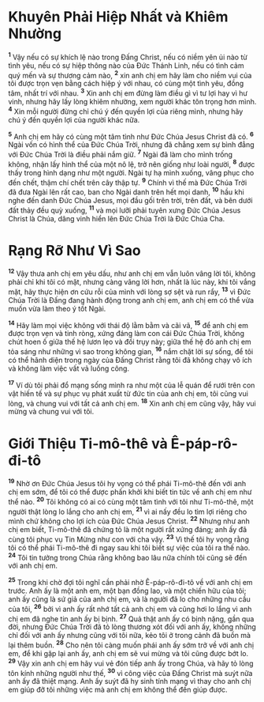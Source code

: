 # Khuyên Phải Hiệp Nhất và Khiêm Nhường
<sup><b>1</b></sup> Vậy nếu có sự khích lệ nào trong Đấng Christ, nếu có niềm yên ủi nào từ tình yêu, nếu có sự hiệp thông nào của Đức Thánh Linh, nếu có tình cảm quý mến và sự thương cảm nào, <sup><b>2</b></sup> xin anh chị em hãy làm cho niềm vui của tôi được trọn vẹn bằng cách hiệp ý với nhau, có cùng một tình yêu, đồng tâm, nhất trí với nhau. <sup><b>3</b></sup> Xin anh chị em đừng làm điều gì vì tư lợi hay vì hư vinh, nhưng hãy lấy lòng khiêm nhường, xem người khác tôn trọng hơn mình. <sup><b>4</b></sup> Xin mỗi người đừng chỉ chú ý đến quyền lợi của riêng mình, nhưng hãy chú ý đến quyền lợi của người khác nữa.

<sup><b>5</b></sup> Anh chị em hãy có cùng một tâm tình như Đức Chúa Jesus Christ đã có. <sup><b>6</b></sup> Ngài vốn có hình thể của Đức Chúa Trời, nhưng đã chẳng xem sự bình đẳng với Đức Chúa Trời là điều phải nắm giữ. <sup><b>7</b></sup> Ngài đã làm cho mình trống không, nhận lấy hình thể của một nô lệ, trở nên giống như loài người, <sup><b>8</b></sup> được thấy trong hình dạng như một người. Ngài tự hạ mình xuống, vâng phục cho đến chết, thậm chí chết trên cây thập tự. <sup><b>9</b></sup> Chính vì thế mà Đức Chúa Trời đã đưa Ngài lên rất cao, ban cho Ngài danh trên hết mọi danh, <sup><b>10</b></sup> hầu khi nghe đến danh Đức Chúa Jesus, mọi đầu gối trên trời, trên đất, và bên dưới đất thảy đều quỳ xuống, <sup><b>11</b></sup> và mọi lưỡi phải tuyên xưng Đức Chúa Jesus Christ là Chúa, dâng vinh hiển lên Đức Chúa Trời là Đức Chúa Cha.


# Rạng Rỡ Như Vì Sao
<sup><b>12</b></sup> Vậy thưa anh chị em yêu dấu, như anh chị em vẫn luôn vâng lời tôi, không phải chỉ khi tôi có mặt, nhưng càng vâng lời hơn, nhất là lúc này, khi tôi vắng mặt, hãy thực hiện ơn cứu rỗi của mình với lòng sợ sệt và run rẩy, <sup><b>13</b></sup> vì Đức Chúa Trời là Đấng đang hành động trong anh chị em, anh chị em có thể vừa muốn vừa làm theo ý tốt Ngài.

<sup><b>14</b></sup> Hãy làm mọi việc không với thái độ lằm bằm và cãi vã, <sup><b>15</b></sup> để anh chị em được trọn vẹn và tinh ròng, xứng đáng làm con cái Đức Chúa Trời, không chút hoen ố giữa thế hệ lươn lẹo và đồi trụy này; giữa thế hệ đó anh chị em tỏa sáng như những vì sao trong không gian, <sup><b>16</b></sup> nắm chặt lời sự sống, để tôi có thể hãnh diện trong ngày của Đấng Christ rằng tôi đã không chạy vô ích và không làm việc vất vả luống công.

<sup><b>17</b></sup> Ví dù tôi phải đổ mạng sống mình ra như một của lễ quán để rưới trên con vật hiến tế và sự phục vụ phát xuất từ đức tin của anh chị em, tôi cũng vui lòng, và chung vui với tất cả anh chị em. <sup><b>18</b></sup> Xin anh chị em cũng vậy, hãy vui mừng và chung vui với tôi.


# Giới Thiệu Ti-mô-thê và Ê-páp-rô-đi-tô
<sup><b>19</b></sup> Nhờ ơn Đức Chúa Jesus tôi hy vọng có thể phái Ti-mô-thê đến với anh chị em sớm, để tôi có thể được phấn khởi khi biết tin tức về anh chị em như thể nào. <sup><b>20</b></sup> Tôi không có ai có cùng một tâm tình với tôi như Ti-mô-thê, một người thật lòng lo lắng cho anh chị em, <sup><b>21</b></sup> vì ai nấy đều lo tìm lợi riêng cho mình chứ không cho lợi ích của Đức Chúa Jesus Christ. <sup><b>22</b></sup> Nhưng như anh chị em biết, Ti-mô-thê đã chứng tỏ là một người rất xứng đáng; anh ấy đã cùng tôi phục vụ Tin Mừng như con với cha vậy. <sup><b>23</b></sup> Vì thế tôi hy vọng rằng tôi có thể phái Ti-mô-thê đi ngay sau khi tôi biết sự việc của tôi ra thế nào. <sup><b>24</b></sup> Tôi tin tưởng trong Chúa rằng không bao lâu nữa chính tôi cũng sẽ đến với anh chị em.

<sup><b>25</b></sup> Trong khi chờ đợi tôi nghĩ cần phải nhờ Ê-páp-rô-đi-tô về với anh chị em trước. Anh ấy là một anh em, một bạn đồng lao, và một chiến hữu của tôi; anh ấy cũng là sứ giả của anh chị em, và là người đã lo cho những nhu cầu của tôi, <sup><b>26</b></sup> bởi vì anh ấy rất nhớ tất cả anh chị em và cũng hơi lo lắng vì anh chị em đã nghe tin anh ấy bị bịnh. <sup><b>27</b></sup> Quả thật anh ấy có bịnh nặng, gần qua đời, nhưng Đức Chúa Trời đã tỏ lòng thương xót đối với anh ấy, không những chỉ đối với anh ấy nhưng cũng với tôi nữa, kẻo tôi ở trong cảnh đã buồn mà lại thêm buồn. <sup><b>28</b></sup> Cho nên tôi càng muốn phái anh ấy sớm trở về với anh chị em, để khi gặp lại anh ấy, anh chị em sẽ vui mừng và tôi cũng được bớt lo. <sup><b>29</b></sup> Vậy xin anh chị em hãy vui vẻ đón tiếp anh ấy trong Chúa, và hãy tỏ lòng tôn kính những người như thế, <sup><b>30</b></sup> vì công việc của Đấng Christ mà suýt nữa anh ấy đã thiệt mạng. Anh ấy suýt đã hy sinh tính mạng vì thay cho anh chị em giúp đỡ tôi những việc mà anh chị em không thể đến giúp được.